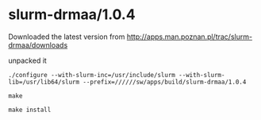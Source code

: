 slurm-drmaa/1.0.4
=================


Downloaded the latest version from http://apps.man.poznan.pl/trac/slurm-drmaa/downloads

unpacked it

    ./configure --with-slurm-inc=/usr/include/slurm --with-slurm-lib=/usr/lib64/slurm --prefix=//////sw/apps/build/slurm-drmaa/1.0.4

    make

    make install
